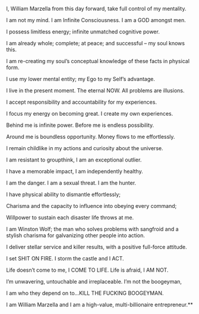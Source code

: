 
I, William Marzella from this day forward, take full control of my mentality.

I am not my mind. I am Infinite Consciousness. I am a GOD amongst men. 

I possess limitless energy; infinite unmatched cognitive power.

I am already whole; complete; at peace; and successful – my soul knows this.

I am re-creating my soul’s conceptual knowledge of these facts in physical form.

I use my lower mental entity; my Ego to my Self’s advantage. 

I live in the present moment. The eternal NOW. All problems are illusions.

I accept responsibility and accountability for my experiences. 

I focus my energy on becoming great. I create my own experiences.

Behind me is infinite power. Before me is endless possibility. 

Around me is boundless opportunity. Money flows to me effortlessly.

I remain childlike in my actions and curiosity about the universe.

I am resistant to groupthink, I am an exceptional outlier.

I have a memorable impact, I am independently healthy.

I am the danger. I am a sexual threat. I am the hunter.

I have physical ability to dismantle effortlessly; 

Charisma and the capacity to influence into obeying every command; 

Willpower to sustain each disaster life throws at me.

I am Winston Wolf; the man who solves problems with sangfroid and a stylish charisma for galvanizing other people into action.

I deliver stellar service and killer results, with a positive full-force attitude. 

I set SHIT ON FIRE. I storm the castle and I ACT.

Life doesn’t come to me, I COME TO LIFE. Life is afraid, I AM NOT. 

I’m unwavering, untouchable and irreplaceable. I’m not the boogeyman, 

I am who they depend on to...KILL THE FUCKING BOOGEYMAN. 

I am William Marzella and I am a high-value, multi-billionaire entrepreneur.**

